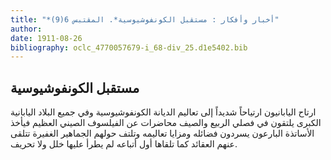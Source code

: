 ```yaml
---
title: "*أخبار وأفكار : مستقبل الكونفوشيوسية*. المقتبس 6(9)"
author: 
date: 1911-08-26
bibliography: oclc_4770057679-i_68-div_25.d1e5402.bib
---
```




##  مستقبل الكونفوشيوسية 


 ارتاح اليابانيون ارتياحاً شديداً إلى تعاليم الديانة الكونفوشيوسية وفي جميع البلاد اليابانية الكبرى يلتقون في فصلي الربيع والصيف محاضرات عن الفيلسوف الصيني العظيم فيأخذ الأساتذة البارعون يسردون فضائله ومزايا تعاليمه وتلتف حولهم الجماهير الغفيرة تتلقى عنهم العقائد كما تلقاها أول أتباعه لم يطرأ عليها خلل ولا تحريف. 
